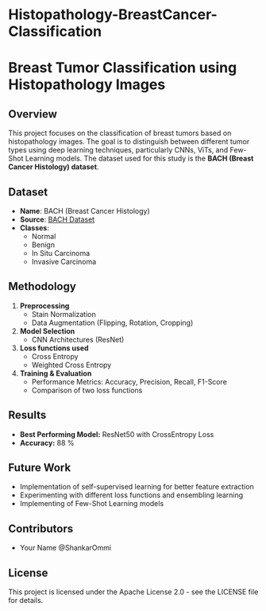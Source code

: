 # Histopathology-BreastCancer-Classification
# Breast Tumor Classification using Histopathology Images

## Overview
This project focuses on the classification of breast tumors based on histopathology images. The goal is to distinguish between different tumor types using deep learning techniques, particularly CNNs, ViTs, and Few-Shot Learning models. The dataset used for this study is the **BACH (Breast Cancer Histology) dataset**.

## Dataset
- **Name**: BACH (Breast Cancer Histology)
- **Source**: [BACH Dataset](https://www.kaggle.com/datasets/truthisneverlinear/bach-breast-cancer-histology-images)
- **Classes**:
  - Normal
  - Benign
  - In Situ Carcinoma
  - Invasive Carcinoma

## Methodology
1. **Preprocessing**
   - Stain Normalization
   - Data Augmentation (Flipping, Rotation, Cropping)
2. **Model Selection**
   - CNN Architectures (ResNet)
3. **Loss functions used**
   - Cross Entropy
   - Weighted Cross Entropy 
4. **Training & Evaluation**
   - Performance Metrics: Accuracy, Precision, Recall, F1-Score
   - Comparison of two loss functions

## Results
- **Best Performing Model:** ResNet50 with CrossEntropy Loss
- **Accuracy:** 88 %

## Future Work
- Implementation of self-supervised learning for better feature extraction
- Experimenting with different loss functions and ensembling learning
- Implementing of Few-Shot Learning models

## Contributors
- Your Name @ShankarOmmi

## License
This project is licensed under the Apache License 2.0 - see the LICENSE file for details.


